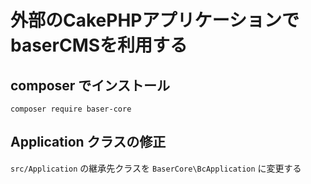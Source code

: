 # 外部のCakePHPアプリケーションで baserCMSを利用する

## composer でインストール

```
composer require baser-core
```

## Application クラスの修正

`src/Application` の継承先クラスを `BaserCore\BcApplication` に変更する
